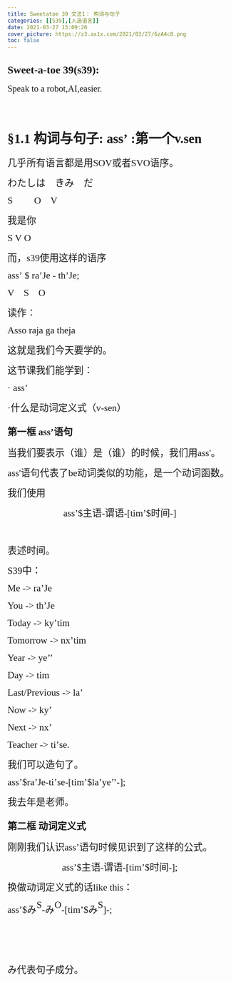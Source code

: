 ```yaml
---
title: Sweetatoe 39 文法1： 构词与句子
categories: [[S39],[人造语言]]
date: 2021-03-27 15:09:20
cover_picture: https://z3.ax1x.com/2021/03/27/6zA4c8.png
toc: false
---
```

<h2>
</h2>
<h2>
	<h2>
		<b><span style="font-family:等线;font-size:18pt;">Sweet-a-toe 39(s39):</span></b><b><span style="font-family:等线;font-size:18pt;"></span></b>
	</h2>
	<p class="MsoNormal">
		<span style="font-family:等线;font-size:15.0000pt;">Speak to a robot,AI,easier.</span><span style="font-family:等线;font-size:15.0000pt;"></span>
	</p>
	<p class="MsoNormal">
		<span style="font-family:等线;font-size:15.0000pt;">&nbsp;</span>
	</p>
	<h1>
		<b><span style="font-family:宋体;font-size:22.0000pt;"><span>§</span><span>1.1 </span><span>构词与句子</span><span>: ass</span></span></b><b><span style="font-family:Calibri;font-size:22.0000pt;">’</span></b><b><span style="font-family:宋体;font-size:22.0000pt;">&nbsp;<span>:</span><span>第一个</span><span>v.sen</span></span></b><b><span style="font-family:宋体;font-size:22.0000pt;"></span></b>
	</h1>
	<p class="MsoNormal">
		<span style="font-family:宋体;font-size:16.0000pt;"><span>几乎所有语言都是用</span><span>SOV</span><span>或者</span><span>SVO</span><span>语序。</span></span><span style="font-family:宋体;font-size:16.0000pt;"></span>
	</p>
	<p class="MsoNormal">
		<span style="font-family:'MS Mincho';font-size:16.0000pt;">わたしは&emsp;きみ&emsp;だ</span><span style="font-family:'MS Mincho';font-size:16.0000pt;"></span>
	</p>
	<p class="MsoNormal">
		<span style="font-family:宋体;font-size:16.0000pt;"><span>S &nbsp;&nbsp;&nbsp;&nbsp;&nbsp;&nbsp;&nbsp;&nbsp;O &nbsp;&nbsp;&nbsp;V</span></span><span style="font-family:宋体;font-size:16.0000pt;"></span>
	</p>
	<p class="MsoNormal">
		<span style="font-family:宋体;font-size:16.0000pt;">我是你</span><span style="font-family:宋体;font-size:16.0000pt;"></span>
	</p>
	<p class="MsoNormal">
		<span style="font-family:宋体;font-size:16.0000pt;"><span>S V O</span></span><span style="font-family:宋体;font-size:16.0000pt;"></span>
	</p>
  <!--more-->
	<p class="MsoNormal">
		<span style="font-family:宋体;font-size:16.0000pt;"><span>而，</span><span>s39</span><span>使用这样的语序</span></span><span style="font-family:宋体;font-size:16.0000pt;"></span>
	</p>
	<p class="MsoNormal">
		<span style="font-family:宋体;font-size:16.0000pt;"><span>ass</span></span><span style="font-family:Calibri;font-size:16.0000pt;">’</span><span style="font-family:宋体;font-size:16.0000pt;">&nbsp;<span>$ ra</span></span><span style="font-family:Calibri;font-size:16.0000pt;">’</span><span style="font-family:宋体;font-size:16.0000pt;"><span>Je - th</span></span><span style="font-family:Calibri;font-size:16.0000pt;">’</span><span style="font-family:宋体;font-size:16.0000pt;"><span>Je;</span></span><span style="font-family:宋体;font-size:16.0000pt;"></span>
	</p>
	<p class="MsoNormal">
		<span style="font-family:宋体;font-size:16.0000pt;"><span>V &nbsp;&nbsp;&nbsp;S &nbsp;&nbsp;&nbsp;O</span></span><span style="font-family:宋体;font-size:16.0000pt;"></span>
	</p>
	<p class="MsoNormal">
		<span style="font-family:宋体;font-size:16.0000pt;">读作：</span><span style="font-family:宋体;font-size:16.0000pt;"></span>
	</p>
	<p class="MsoNormal">
		<span style="font-family:宋体;font-size:16.0000pt;"><span>Asso raja ga theja</span></span><span style="font-family:宋体;font-size:16.0000pt;"></span>
	</p>
	<p class="MsoNormal">
		<span style="font-family:宋体;font-size:16.0000pt;">这就是我们今天要学的。</span><span style="font-family:宋体;font-size:16.0000pt;"></span>
	</p>
	<p class="MsoNormal">
		<span style="font-family:宋体;font-size:16.0000pt;">这节课我们能学到：</span><span style="font-family:宋体;font-size:16.0000pt;"></span>
	</p>
	<p class="MsoNormal">
		<span style="font-family:宋体;font-size:16.0000pt;"><span>· </span><span>ass</span></span><span style="font-family:Calibri;font-size:16.0000pt;">’</span><span style="font-family:Calibri;font-size:16.0000pt;"></span>
	</p>
	<p class="MsoNormal">
		<span style="font-family:宋体;font-size:16.0000pt;">·什么是</span><span style="font-family:宋体;font-size:16.0000pt;"><span>动词定义式（</span><span>v-sen</span><span>）</span></span><span style="font-family:宋体;font-size:16.0000pt;"></span>
	</p>
	<h3>
		<b><span style="font-family:宋体;font-size:16.0000pt;"><span>第一框</span> <span>ass</span></span></b><b><span style="font-family:Calibri;font-size:16.0000pt;">’</span></b><b><span style="font-family:宋体;font-size:16.0000pt;">语句</span></b><b><span style="font-family:Calibri;font-size:16.0000pt;"></span></b>
	</h3>
	<p class="MsoNormal">
		<span style="font-family:宋体;font-size:16.0000pt;"><span>当我们要表示（谁）是（谁）的时候，我们用</span><span>ass'</span><span>。</span></span><span style="font-family:宋体;font-size:16.0000pt;"></span>
	</p>
	<p class="MsoNormal">
		<span style="font-family:宋体;font-size:16.0000pt;"><span>ass'</span><span>语句代表了</span><span>be</span><span>动词类似的功能，是一个动词函数。</span></span><span style="font-family:宋体;font-size:16.0000pt;"></span>
	</p>
	<p class="MsoNormal">
		<span style="font-family:宋体;font-size:16.0000pt;">我们使用</span><span style="font-family:宋体;font-size:16.0000pt;"></span>
	</p>
	<p class="MsoNormal" align="center" style="text-align:center;">
		<span style="font-family:宋体;font-size:16.0000pt;"><span>ass</span></span><span style="font-family:Calibri;font-size:16.0000pt;">’</span><span style="font-family:宋体;font-size:16.0000pt;"><span>$</span><span>主语</span><span>-</span><span>谓语</span><span>-[tim</span></span><span style="font-family:Calibri;font-size:16.0000pt;">’</span><span style="font-family:宋体;font-size:16.0000pt;"><span>$</span><span>时间</span><span>-]</span></span><span style="font-family:Calibri;font-size:16.0000pt;"></span>
	</p>
	<p class="MsoNormal">
		<span style="font-family:Calibri;font-size:16.0000pt;">&nbsp;</span>
	</p>
	<p class="MsoNormal">
		<span style="font-family:宋体;font-size:16.0000pt;">表述时间。</span><span style="font-family:宋体;font-size:16.0000pt;"></span>
	</p>
	<p class="MsoNormal">
		<span style="font-family:宋体;font-size:16.0000pt;"><span>S39</span><span>中：</span></span><span style="font-family:宋体;font-size:16.0000pt;"></span>
	</p>
	<p class="MsoNormal">
		<span style="font-family:宋体;font-size:16.0000pt;"><span>Me -&gt; ra</span></span><span style="font-family:Calibri;font-size:16.0000pt;">’</span><span style="font-family:宋体;font-size:16.0000pt;"><span>Je</span></span><span style="font-family:宋体;font-size:16.0000pt;"></span>
	</p>
	<p class="MsoNormal">
		<span style="font-family:宋体;font-size:16.0000pt;"><span>You -&gt; th</span></span><span style="font-family:Calibri;font-size:16.0000pt;">’</span><span style="font-family:宋体;font-size:16.0000pt;"><span>Je </span></span><span style="font-family:宋体;font-size:16.0000pt;"></span>
	</p>
	<p class="MsoNormal">
		<span style="font-family:宋体;font-size:16.0000pt;"><span>Today -&gt; ky</span></span><span style="font-family:Calibri;font-size:16.0000pt;">’</span><span style="font-family:宋体;font-size:16.0000pt;"><span>tim</span></span><span style="font-family:宋体;font-size:16.0000pt;"></span>
	</p>
	<p class="MsoNormal">
		<span style="font-family:宋体;font-size:16.0000pt;"><span>Tomorrow -&gt; nx</span></span><span style="font-family:Calibri;font-size:16.0000pt;">’</span><span style="font-family:宋体;font-size:16.0000pt;"><span>tim</span></span><span style="font-family:宋体;font-size:16.0000pt;"></span>
	</p>
	<p class="MsoNormal">
		<span style="font-family:宋体;font-size:16.0000pt;"><span>Year -&gt; ye</span></span><span style="font-family:Calibri;font-size:16.0000pt;">’’</span><span style="font-family:Calibri;font-size:16.0000pt;"></span>
	</p>
	<p class="MsoNormal">
		<span style="font-family:宋体;font-size:16.0000pt;"><span>Day -&gt; tim</span></span><span style="font-family:Calibri;font-size:16.0000pt;"></span>
	</p>
	<p class="MsoNormal">
		<span style="font-family:宋体;font-size:16.0000pt;"><span>Last/Previous -&gt; la</span></span><span style="font-family:Calibri;font-size:16.0000pt;">’</span><span style="font-family:Calibri;font-size:16.0000pt;"></span>
	</p>
	<p class="MsoNormal">
		<span style="font-family:宋体;font-size:16.0000pt;"><span>Now -&gt; ky</span></span><span style="font-family:Calibri;font-size:16.0000pt;">’</span><span style="font-family:Calibri;font-size:16.0000pt;"></span>
	</p>
	<p class="MsoNormal">
		<span style="font-family:宋体;font-size:16.0000pt;"><span>Next -&gt; nx</span></span><span style="font-family:Calibri;font-size:16.0000pt;">’</span><span style="font-family:Calibri;font-size:16.0000pt;"></span>
	</p>
	<p class="MsoNormal">
		<span style="font-family:宋体;font-size:16.0000pt;"><span>Teacher -&gt; ti</span></span><span style="font-family:Calibri;font-size:16.0000pt;">’</span><span style="font-family:宋体;font-size:16.0000pt;"><span>se.</span></span><span style="font-family:宋体;font-size:16.0000pt;"></span>
	</p>
	<p class="MsoNormal">
		<span style="font-family:宋体;font-size:16.0000pt;">我们可以造句了。</span><span style="font-family:宋体;font-size:16.0000pt;"></span>
	</p>
	<p class="MsoNormal">
		<span style="font-family:宋体;font-size:16.0000pt;"><span>ass</span></span><span style="font-family:Calibri;font-size:16.0000pt;">’</span><span style="font-family:宋体;font-size:16.0000pt;"><span>$ra</span></span><span style="font-family:Calibri;font-size:16.0000pt;">’</span><span style="font-family:宋体;font-size:16.0000pt;"><span>Je-ti</span></span><span style="font-family:Calibri;font-size:16.0000pt;">’</span><span style="font-family:宋体;font-size:16.0000pt;"><span>se-[tim</span></span><span style="font-family:Calibri;font-size:16.0000pt;">’</span><span style="font-family:宋体;font-size:16.0000pt;"><span>$la</span></span><span style="font-family:Calibri;font-size:16.0000pt;">’</span><span style="font-family:宋体;font-size:16.0000pt;"><span>ye</span></span><span style="font-family:Calibri;font-size:16.0000pt;">’’</span><span style="font-family:宋体;font-size:16.0000pt;"><span>-];</span></span><span style="font-family:Calibri;font-size:16.0000pt;"></span>
	</p>
	<p class="MsoNormal">
		<span style="font-family:宋体;font-size:16.0000pt;">我去年是老师。</span><span style="font-family:宋体;font-size:16.0000pt;"></span>
	</p>
	<h3>
		<b><span style="font-family:宋体;font-size:16.0000pt;"><span>第二框</span> <span>动词定义式</span></span></b><b><span style="font-family:宋体;font-size:16.0000pt;"></span></b>
	</h3>
	<p class="MsoNormal">
		<span style="font-family:宋体;font-size:16.0000pt;"><span>刚刚我们认识</span><span>ass</span></span><span style="font-family:Calibri;font-size:16.0000pt;">’</span><span style="font-family:宋体;font-size:16.0000pt;">语句时候见识到了这样的公式。</span><span style="font-family:宋体;font-size:16.0000pt;"></span>
	</p>
	<p class="MsoNormal" align="center" style="text-align:center;">
		<span style="font-family:宋体;font-size:16.0000pt;"><span>ass</span></span><span style="font-family:Calibri;font-size:16.0000pt;">’</span><span style="font-family:宋体;font-size:16.0000pt;"><span>$</span><span>主语</span><span>-</span><span>谓语</span><span>-[tim</span></span><span style="font-family:Calibri;font-size:16.0000pt;">’</span><span style="font-family:宋体;font-size:16.0000pt;"><span>$</span><span>时间</span><span>-];</span></span><span style="font-family:Calibri;font-size:16.0000pt;"></span>
	</p>
	<p class="MsoNormal">
		<span style="font-family:宋体;font-size:16.0000pt;"><span>换做动词定义式的话</span><span>like this</span><span>：</span></span><span style="font-family:宋体;font-size:16.0000pt;"></span>
	</p>
	<p class="MsoNormal">
		<span style="font-family:宋体;font-size:16.0000pt;"><span>ass</span></span><span style="font-family:Calibri;font-size:16.0000pt;">’</span><span style="font-family:宋体;font-size:16.0000pt;"><span>$</span></span><span style="font-family:'Yu Mincho';font-size:16.0000pt;">み</span><sup><span style="font-family:'Yu Mincho';font-size:16.0000pt;vertical-align:super;"><span>S</span></span></sup><span style="font-family:宋体;font-size:16.0000pt;"><span>-</span></span><span style="font-family:'MS Mincho';font-size:16.0000pt;">み</span><sup><span style="font-family:宋体;font-size:16.0000pt;vertical-align:super;"><span>O</span></span></sup><span style="font-family:宋体;font-size:16.0000pt;"><span>-[tim</span></span><span style="font-family:'Yu Mincho';font-size:16.0000pt;">’</span><span style="font-family:宋体;font-size:16.0000pt;"><span>$</span></span><span style="font-family:'MS Mincho';font-size:16.0000pt;">み</span><sup><span style="font-family:'MS Mincho';font-size:16.0000pt;vertical-align:super;"><span>S</span></span></sup><span style="font-family:宋体;font-size:16.0000pt;"><span>]-;</span></span><span style="font-family:宋体;font-size:16.0000pt;"></span>
	</p>
	<p class="MsoNormal">
		<span style="font-family:Calibri;font-size:10.5000pt;">&nbsp;</span>
	</p>
	<p class="MsoNormal">
		<span style="font-family:Calibri;font-size:10.5000pt;">&nbsp;</span>
	</p>
	<p class="MsoNormal">
		<span style="font-family:Calibri;font-size:10.5000pt;">&nbsp;</span>
	</p>
	<p class="MsoNormal">
		<span style="font-family:'MS Mincho';font-size:16.0000pt;">み</span><span style="font-family:宋体;font-size:16.0000pt;">代表句子成分。</span><span style="font-family:Calibri;font-size:16.0000pt;"></span>
	</p>
<br />
</h2>
